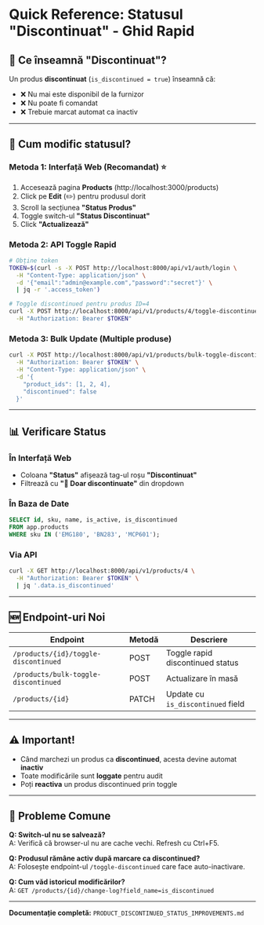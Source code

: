 # Quick Reference: Statusul "Discontinuat" - Ghid Rapid

## 🎯 Ce înseamnă "Discontinuat"?

Un produs **discontinuat** (`is_discontinued = true`) înseamnă că:
- ❌ Nu mai este disponibil de la furnizor
- ❌ Nu poate fi comandat
- ❌ Trebuie marcat automat ca inactiv

---

## 🔧 Cum modific statusul?

### Metoda 1: Interfață Web (Recomandat) ⭐

1. Accesează pagina **Products** (http://localhost:3000/products)
2. Click pe **Edit** (✏️) pentru produsul dorit
3. Scroll la secțiunea **"Status Produs"**
4. Toggle switch-ul **"Status Discontinuat"**
5. Click **"Actualizează"**

### Metoda 2: API Toggle Rapid

```bash
# Obține token
TOKEN=$(curl -s -X POST http://localhost:8000/api/v1/auth/login \
  -H "Content-Type: application/json" \
  -d '{"email":"admin@example.com","password":"secret"}' \
  | jq -r '.access_token')

# Toggle discontinued pentru produs ID=4
curl -X POST http://localhost:8000/api/v1/products/4/toggle-discontinued \
  -H "Authorization: Bearer $TOKEN"
```

### Metoda 3: Bulk Update (Multiple produse)

```bash
curl -X POST http://localhost:8000/api/v1/products/bulk-toggle-discontinued \
  -H "Authorization: Bearer $TOKEN" \
  -H "Content-Type: application/json" \
  -d '{
    "product_ids": [1, 2, 4],
    "discontinued": false
  }'
```

---

## 📊 Verificare Status

### În Interfață Web
- Coloana **"Status"** afișează tag-ul roșu **"Discontinuat"**
- Filtrează cu **"🚫 Doar discontinuate"** din dropdown

### În Baza de Date
```sql
SELECT id, sku, name, is_active, is_discontinued 
FROM app.products 
WHERE sku IN ('EMG180', 'BN283', 'MCP601');
```

### Via API
```bash
curl -X GET http://localhost:8000/api/v1/products/4 \
  -H "Authorization: Bearer $TOKEN" \
  | jq '.data.is_discontinued'
```

---

## 🆕 Endpoint-uri Noi

| Endpoint | Metodă | Descriere |
|----------|--------|-----------|
| `/products/{id}/toggle-discontinued` | POST | Toggle rapid discontinued status |
| `/products/bulk-toggle-discontinued` | POST | Actualizare în masă |
| `/products/{id}` | PATCH | Update cu `is_discontinued` field |

---

## ⚠️ Important!

- Când marchezi un produs ca **discontinued**, acesta devine automat **inactiv**
- Toate modificările sunt **loggate** pentru audit
- Poți **reactiva** un produs discontinued prin toggle

---

## 🐛 Probleme Comune

**Q: Switch-ul nu se salvează?**  
A: Verifică că browser-ul nu are cache vechi. Refresh cu Ctrl+F5.

**Q: Produsul rămâne activ după marcare ca discontinued?**  
A: Folosește endpoint-ul `/toggle-discontinued` care face auto-inactivare.

**Q: Cum văd istoricul modificărilor?**  
A: `GET /products/{id}/change-log?field_name=is_discontinued`

---

**Documentație completă:** `PRODUCT_DISCONTINUED_STATUS_IMPROVEMENTS.md`
